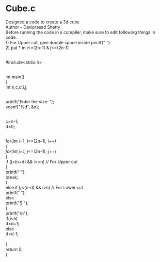 # Cube.c
Designed a code to create a 3d cube 
<br> Author - Deviprasad Shetty 
<br> Before running the code in a compiler, make sure to edit following things in code.
<br> 1) For Upper cut, give double space inside printf(" ") 
<br> 2) put * in i<=(2n-1) & j<=(2n-1) <br>

<br> #include<stdio.h>

<br> int main()
<br> {
<br>   int n,c,d,i,j;

<br>   printf("Enter the size: ");
<br>   scanf("%d", &n);

<br>   c=n-1;
<br>   d=0;

<br>   for(int i=1; i<=(2*n-1); i++)
<br>     {
<br>      for(int j=1; j<=(2*n-1); j++)
<br>        {
<br>         if (j>(n+d) && i<=n) // For Upper cut
<br>           {
<br>             printf(" ");
<br>             break;
<br>           }
<br>         else if (j<(n-d) && i>n) // For Lower cut
<br>           printf("   ");
<br>         else
<br>           printf("$ ");
<br>        }
<br>           printf("\n");
<br>         if(i<n)
<br>           d=d+1;
<br>         else
<br>           d=d-1;    
<br>      }
<br>   return 0;
<br> }
